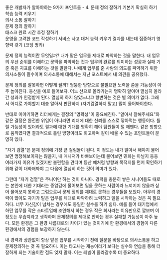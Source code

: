 좋은 개발자가 알아야하는 9가지 포인트들 - 4. 문제 정의 잘하기
기본기 확실히 하기  
학습 능력 키우기  
의사 소통 잘하기  
문제 정의 잘하기  
태스크 완료 시간 추정 잘하기  
운영을 고려한 코드 작성하기
서비스 사고 대처 능력 키우기
결과를 내는데 집중하기
영향력 갖기 (코딩 멍키)  

문제 정의 능력이란 무엇일까? 내가 맡은 업무를 제대로 파악하는 것을 말한다. 내 업무의 우선 순위를 이해하고 문맥을 파악하는 것과 업무의 완료를 의미하는 성공과 실패 기준 혹은 지표를 이해하는 것을 말한다. 나에게
업무를 준 사람의 의도를 파악하기 위한 의사소통이 필수이며 의사소통에 대해서는 지난 포스트에서 내 의견을 공유했다.  

문제 정의를 잘못하면 어떻게 될까? 엉뚱한 방향으로 불필요한 노력을 쏟을 가능성이 아주 높아진다. 등산을 예로 들어보자. 어느 산으로 올라가는지 명확히 알아야 열심히 올라간 성과가 인정받게 된다. 열심히 하지
않았느냐고 항변하는 것은 별 의미가 없다. 그래서 어디로 가야할지 대충 알아서 판단하지 (자기검열하지 말고) 많이 물어봐야한다.

반대로 이야기하면 리더에게는 결정의 "명확성"이 중요해진다. "알아서 잘해주세요"와 같은 결정은 완전한 위임이 아니라면 리더에 대한 신뢰를 스스로 깎아먹는 행동이다. 틀릴 가능성이 있더라도 결과에 대한 기대를 명확히
해야 팀원들이 덜 헤맨다. 같은 방향으로 움직였다면 결과적으로 틀린 방향이라도 회고하며 같이 배울 수 있는 포인트들이 분명히 있다.

"자기 검열"은 문제 정의에 가장 큰 걸림돌이 된다. 이 정도는 내가 알아서 해야지 물어보면 멍청해보이지는 않을지, 내 매니저가 바빠보이는데 물어보면 민폐는 아닐지 등등 여러가지 이유가 있겠지만 불편함을 견디며 등산
예처럼 방향과 목적지를 먼저 확인하기 위해 같이 대화해봐야 그 다음에 열심히 하는 것이 의미가 있다.

그런데 "자기 검열"은 주니어만 하는 것이 아니다. 경력을 충분히 쌓은 시니어들도 때로는 본인에 대한 기대라는 중압감에 물어보면 일을 못하는 사람이라 느껴지지 않을까 싶어 물어보지 못하고 그럼으로써 문제 정의를
제대로 못하는 경우들을 보았다. 아무리 경력이 많아도 자기가 맡은 업무를 제대로 파악하려 노력하고 일을 시작하는 것은 꼭 필요하다. 너무 자신감이 넘치는 경우에도 동일한 실수를 하기 쉽다. 예를 들어 대기업에서 하던
업무를 작은 스타트업에 조인해서 하는 경우 작은 회사라는 이유만으로 깔보며 이 정도는 우습지라고 생각하며 문제정의를 제대로 안하는 경우 실패할 가능성이 아주 높다. 모든 환경은 그 환경 나름대로의 차이가 있는
것이기에 한 환경에서의 경험이 다른 환경에서의 경험을 보장하지 않는다.

내 경력과 상관없이 항상 맡은 업무를 시작하기 전에 질문을 바탕으로 의사소통을 하고 문제정의하는 것 꼭 필요하다. 이는 타고나는 재능이라기 보다는 실수와 연습을 통해 더 잘하게 되는 기술이란 점도 잊지 말자. 이는
레벨이 올라갈수록 더 중요하다.